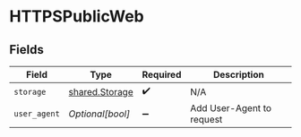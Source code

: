 # HTTPSPublicWeb


## Fields

| Field                                            | Type                                             | Required                                         | Description                                      |
| ------------------------------------------------ | ------------------------------------------------ | ------------------------------------------------ | ------------------------------------------------ |
| `storage`                                        | [shared.Storage](../../models/shared/storage.md) | :heavy_check_mark:                               | N/A                                              |
| `user_agent`                                     | *Optional[bool]*                                 | :heavy_minus_sign:                               | Add User-Agent to request                        |